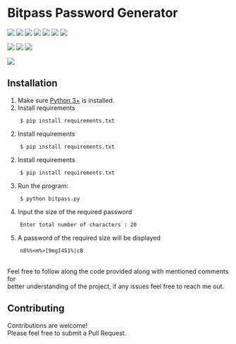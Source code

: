 # Bitpass Password Generator

![](https://img.shields.io/badge/Excitement-High-red)
![](https://img.shields.io/badge/Maintained-Yes-indigo)
![](https://img.shields.io/badge/Pull_Requests-Accepting-yellow)
![](https://img.shields.io/github/forks/krvaibhaw/bitpass)
![](https://img.shields.io/github/contributors/krvaibhaw/bitpass)
![](https://img.shields.io/github/issues/krvaibhaw/bitpass)
![](https://img.shields.io/github/stars/krvaibhaw/bitpass)

![](https://img.shields.io/badge/Contributions-Accepting-pink)
![](https://img.shields.io/github/license/krvaibhaw/bitpass)
[![](https://img.shields.io/badge/By_Me_A_Coffee-Paypal-skyblue)](https://www.paypal.com/paypalme/krvaibhaw/100)

![](https://img.shields.io/badge/Python-blue)


## Installation

1. Make sure [Python 3+](https://www.python.org/downloads/) is installed.
2. Install requirements  
```
    $ pip install requirements.txt
``` 
2. Install requirements  
```
    $ pip install requirements.txt
``` 
2. Install requirements  
```
    $ pip install requirements.txt
``` 
3. Run the program:
```
    $ python bitpass.py 
```
4. Input the size of the required password
```
    Enter total number of characters : 20
```
5. A password of the required size will be displayed
```
    n8%%<m%>[9mgI451%|cB
```

<br>
Feel free to follow along the code provided along with mentioned comments for
<br>better understanding of the project, if any issues feel free to reach me out.
<br>

## Contributing

Contributions are welcome!
<br>Please feel free to submit a Pull Request.
